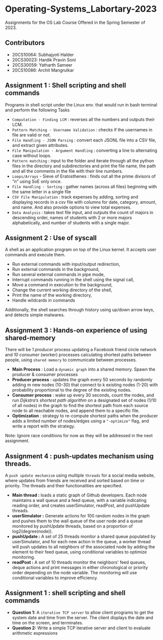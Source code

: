 # Operating-Systems_Labortary-2023
Assignments for the OS Lab Course Offered in the Spring Semester of 2023.

## Contributors
- 20CS10064: Subhajyoti Halder
- 20CS30023: Hardik Pravin Soni
- 20CS30059: Yatharth Sameer
- 20CS10086: Archit Mangrulkar

## Assignment 1 : Shell scripting and shell commands
Programs in shell script under the Linux env. that would run in bash terminal and perform the following Tasks
- <code>Computation - Finding LCM</code> : reverses all the numbers and outputs their LCM.
- <code>Pattern Matching - Username Validation</code> : checks if the usernames in file are valid or not.
- <code>File Handling - JSON Parsing</code> : convert each JSONL file into a CSV file, and extract given attributes.
- <code>File Manipulation - Argument Handling</code> : converting a line to alternating case without loops.
- <code>Pattern matching</code> : input to the folder and iterate through all the python files in the directory and subdirectories and print the file name, the path and all the comments in the file with their line numbers.
- <code>Loops/Arrays</code> - Sieve of Eratosthenes : finds out all the prime divisors of “n” using SoE only once.
- <code>File Handling - Sorting</code> :  gather names (across all files) beginning with the same letter in a single file
- <code>CSV File Manipulation</code> : track expenses by adding, sorting and displaying records in a csv file with columns for date, category, amount, and name. And also provide options to view total expenses.
- <code>Data Analysis</code> : takes text file input, and outputs the count of majors in descending order, names of students with 2 or more majors alphabetically, and number of students with a single major.

## Assignment 2 : Use of syscall
A shell as an application program on top of the Linux kernel. It accepts user commands and execute them. 
- Run external commands with input/output redirection, 
- Run external commands in the background, 
- Run several external commands in pipe mode, 
- Interrupt commands running in the shell using the signal call, 
- Move a command in execution to the background, 
- Change the current working directory of the shell, 
- Print the name of the working directory, 
- Handle wildcards in commands

Additionally, the shell searches through history using up/down arrow keys, and detects simple malwares.

## Assignment 3 : Hands-on experience of using shared-memory
There will be _1 producer_ process updating a Facebook friend circle network and _10 consumer_ (worker) processes calculating shortest paths between people, using <code>shared memory</code> to communicate between processes.
- **Main Process** : Load a <code>dynamic graph</code> into a shared memory. Spawn the producer & consumer processes
- **Producer process** : updates the graph every 50 seconds by randomly adding m new nodes (10-30) that connect to k existing nodes (1-20) with probability proportional to the degree of the existing nodes.
- **Consumer process** : wake up every 30 seconds, count the nodes, and run _Dijkstra’s shortest path algorithm_ on a designated set of nodes (1/10 of all nodes) in the graph to find the shortest path from each source node to all reachable nodes, and append them to a specific file.
- **Optimization** : strategy to re-compute shortest paths when the producer adds a limited number of nodes/edges using a <code>"-optimize"</code> flag, and write a report with the strategy.

Note: Ignore race conditions for now as they will be addressed in the next assignment.

## Assignment 4 : push-updates mechanism using threads.
A <code>push update mechanism</code> using multiple <code>threads</code> for a social media website, where updates from friends are received and sorted based on time or priority. The threads and their functionalities are specified.
- **Main thread :** loads a static graph of Github developers. Each node maintains a wall queue and a feed queue, with a variable indicating reading order, and creates userSimulator, readPost, and pushUpdate threads.
- **userSimulator :**  Generate actions for 100 random nodes in the graph and pushes them to the wall queue of the user node and a queue monitored by pushUpdate threads, based on a proportion of log2(degree(node)).
- **pushUpdate :** A set of 25 threads monitor a shared queue populated by userSimulator, and for each new action in the queue, a worker thread will push updates to all neighbors of the associated node by adding the element to their feed queue, using conditional variables to optimize monitoring.
- **readPost :** A set of 10 threads monitor the neighbors' feed queues, deque actions and print messages in either chronological or priority order depending on the node variable. The monitoring will use conditional variables to improve efficiency.


## Assignment 1 : shell scripting and shell commands
- **Question 1:** A <code>iterative TCP server</code> to allow client programs to get the system date and time from the server. The client displays the date and time on the screen, and terminates.
- **Question 2:** Write a simple TCP iterative server and client to evaluate arithmetic expressions

<!-- .
## Instruction
- **Create virtual environment**
```bash
sudo pip install virtualenv      # This may already be installed
virtualenv .env                  # Create a virtual environment
```
- **Run** start.sh **bash To Start Web Application**
```bash
./start.sh                       # All neccessary library will be downloaded
```
- **Open http://127.0.0.1:8000 in  your browser**
. -->

